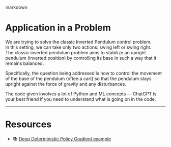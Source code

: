 markdown
# Application in a Problem

We are trying to solve the classic Inverted Pendulum control problem.  
In this setting, we can take only two actions: swing left or swing right.  
The classic inverted pendulum problem aims to stabilize an upright pendulum (inverted position) by controlling its base in such a way that it remains balanced.  

Specifically, the question being addressed is how to control the movement of the base of the pendulum (often a cart) so that the pendulum stays upright against the force of gravity and any disturbances.  

The code given involves a lot of Python and ML concepts — ChatGPT is your best friend if you need to understand what is going on in the code.

---

# Resources

- 📚 [Deep Deterministic Policy Gradient example](https://keras.io/examples/rl/ddpg_pendulum/)
